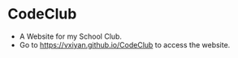 # CodeClub
- A Website for my School Club.
- Go to https://vxiyan.github.io/CodeClub to access the website.
